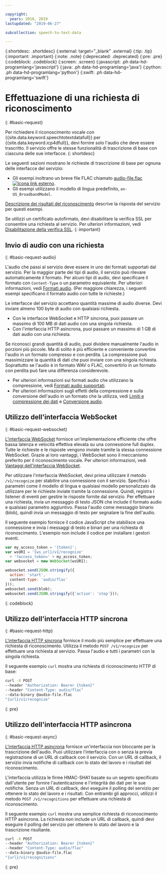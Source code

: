 ```yaml
---

copyright:
  years: 2018, 2019
lastupdated: "2019-06-27"

subcollection: speech-to-text-data

---
```


{:shortdesc: .shortdesc}
{:external: target="_blank" .external}
{:tip: .tip}
{:important: .important}
{:note: .note}
{:deprecated: .deprecated}
{:pre: .pre}
{:codeblock: .codeblock}
{:screen: .screen}
{:javascript: .ph data-hd-programlang='javascript'}
{:java: .ph data-hd-programlang='java'}
{:python: .ph data-hd-programlang='python'}
{:swift: .ph data-hd-programlang='swift'}

# Effettuazione di una richiesta di riconoscimento
{: #basic-request}

Per richiedere il riconoscimento vocale con {{site.data.keyword.speechtotextdatafull}} per {{site.data.keyword.icp4dfull}}, devi fornire solo l'audio che deve essere trascritto. Il servizio offre le stesse funzionalità di trascrizione di base con ciascuna delle sue interfacce.
{: shortdesc}

Le seguenti sezioni mostrano le richieste di trascrizione di base per ognuna delle interfacce del servizio: 

-   Gli esempi inoltrano un breve file FLAC chiamato <a target="_blank" href="https://watson-developer-cloud.github.io/doc-tutorial-downloads/speech-to-text/audio-file.flac" download="audio-file.flac">audio-file.flac <img src="../../icons/launch-glyph.svg" alt="Icona link esterno" title="Icona link esterno"></a>.
-   Gli esempi utilizzano il modello di lingua predefinito, `en-US_BroadbandModel`.

[Descrizione dei risultati del riconoscimento](/docs/services/speech-to-text-data?topic=speech-to-text-data-basic-response) descrive la risposta del servizio per questi esempi.

Se utilizzi un certificato autofirmato, devi disabilitare la verifica SSL per consentire una richiesta al servizio. Per ulteriori informazioni, vedi [Disabilitazione della verifica SSL](/docs/services/speech-to-text-data?topic=speech-to-text-data-making-requests#SSLverification).
{: important}

## Invio di audio con una richiesta
{: #basic-request-audio}

L'audio che passi al servizio deve essere in uno dei formati supportati dal servizio. Per la maggior parte dei tipi di audio, il servizio può rilevare automaticamente il formato. Per alcuni tipi di audio, devi specificare il formato con `Content-Type` o un parametro equivalente. Per ulteriori informazioni, vedi [Formati audio](/docs/services/speech-to-text-data?topic=speech-to-text-data-audio-formats). (Per maggiore chiarezza, i seguenti esempi specificano il formato audio con tutte le richieste.)

Le interfacce del servizio accettano quantità massime di audio diverse. Devi inviare almeno 100 byte di audio con qualsiasi richiesta.

-   Con le interfacce WebSocket e HTTP sincrona, puoi passare un massimo di 100 MB di dati audio con una singola richiesta.
-   Con l'interfaccia HTTP asincrona, puoi passare un massimo di 1 GB di dati audio con una richiesta.

Se riconosci grandi quantità di audio, puoi dividere manualmente l'audio in porzioni più piccole. Ma di solito è più efficiente e conveniente convertire l'audio in un formato compresso e con perdita. La compressione può massimizzare la quantità di dati che puoi inviare con una singola richiesta. Soprattutto se l'audio è in formato WAV o FLAC, convertirlo in un formato con perdita può fare una differenza considerevole.

-   Per ulteriori informazioni sui formati audio che utilizzano la compressione, vedi [Formati audio supportati](/docs/services/speech-to-text-data?topic=speech-to-text-data-audio-formats#formats).
-   Per ulteriori informazioni sugli effetti della compressione e sulla conversione dell'audio in un formato che la utilizza, vedi [Limiti e compressione dei dati](/docs/services/speech-to-text-data?topic=speech-to-text-data-audio-formats#limits) e [Conversione audio](/docs/services/speech-to-text-data?topic=speech-to-text-data-audio-formats#conversion).

## Utilizzo dell'interfaccia WebSocket
{: #basic-request-websocket}

[L'interfaccia WebSocket](/docs/services/speech-to-text-data?topic=speech-to-text-data-websockets) fornisce un'implementazione efficiente che offre bassa latenza e velocità effettiva elevata su una connessione full duplex. Tutte le richieste e le risposte vengono inviate tramite la stessa connessione WebSocket. Grazie ai loro vantaggi, i WebSocket sono il meccanismo preferito per il riconoscimento vocale. Per ulteriori informazioni, vedi [Vantaggi dell'interfaccia WebSocket](/docs/services/speech-to-text-data?topic=speech-to-text-data-developerOverview#advantages).

Per utilizzare l'interfaccia WebSocket, devi prima utilizzare il metodo `/v1/recognize` per stabilire una connessione con il servizio. Specifica i parametri come il modello di lingua e qualsiasi modello personalizzato da utilizzare per le richieste inviate tramite la connessione. Quindi, registra i listener di eventi per gestire le risposte fornite dal servizio. Per effettuare una richiesta, invia un messaggio di testo JSON che include il formato audio e qualsiasi parametro aggiuntivo. Passa l'audio come messaggio binario (blob), quindi invia un messaggio di testo per segnalare la fine dell'audio.

Il seguente esempio fornisce il codice JavaScript che stabilisce una connessione e invia i messaggi di testo e binari per una richiesta di riconoscimento. L'esempio non include il codice per installare i gestori eventi.

```javascript
var my_access_token = '{token}';
var wsURI = '{ws_url}/v1/recognize'
  + '?access_token=' + my_access_token;
var websocket = new WebSocket(wsURI);

websocket.send(JSON.stringify({
  action: 'start',
  content-type: 'audio/flac'
}));
websocket.send(blob);
websocket.send(JSON.stringify({'action': 'stop'}));
```
{: codeblock}

## Utilizzo dell'interfaccia HTTP sincrona
{: #basic-request-http}

[L'interfaccia HTTP sincrona](/docs/services/speech-to-text-data?topic=speech-to-text-data-http) fornisce il modo più semplice per effettuare una richiesta di riconoscimento. Utilizza il metodo `POST /v1/recognize` per effettuare una richiesta al servizio. Passa l'audio e tutti i parametri con la singola richiesta.

Il seguente esempio `curl` mostra una richiesta di riconoscimento HTTP di base:

```bash
curl -X POST
--header "Authorization: Bearer {token}"
--header "Content-Type: audio/flac"
--data-binary @audio-file.flac
"{url}/v1/recognize"
```
{: pre}

## Utilizzo dell'interfaccia HTTP asincrona
{: #basic-request-async}

[L'interfaccia HTTP asincrona](/docs/services/speech-to-text-data?topic=speech-to-text-data-async) fornisce un'interfaccia non bloccante per la trascrizione dell'audio. Puoi utilizzare l'interfaccia con o senza la previa registrazione di un URL di callback con il servizio. Con un URL di callback, il servizio invia notifiche di callback con lo stato del lavoro e i risultati del riconoscimento.

L'interfaccia utilizza le firme HMAC-SHA1 basate su un segreto specificato dall'utente per fornire l'autenticazione e l'integrità dei dati per le sue notifiche. Senza un URL di callback, devi eseguire il polling del servizio per ottenere lo stato del lavoro e i risultati. Con entrambi gli approcci, utilizzi il metodo `POST /v1/recognitions` per effettuare una richiesta di riconoscimento.

Il seguente esempio `curl` mostra una semplice richiesta di riconoscimento HTTP asincrona. La richiesta non include un URL di callback, quindi devi eseguire il polling del servizio per ottenere lo stato del lavoro e la trascrizione risultante.

```bash
curl -X POST
--header "Authorization: Bearer {token}"
--header "Content-Type: audio/flac"
--data-binary @audio-file.flac
"{url}/v1/recognitions"
```
{: pre}
